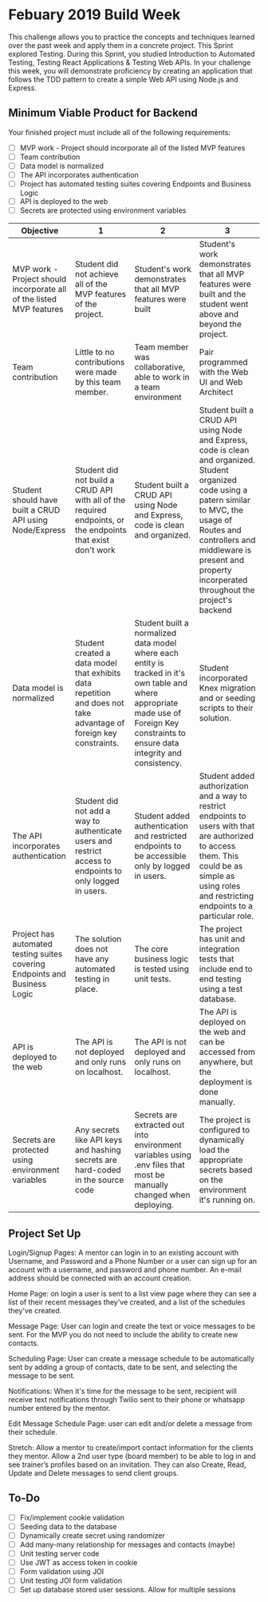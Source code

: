 # Febuary 2019 Build Week

This challenge allows you to practice the concepts and techniques learned over the past week and apply them in a concrete project. This Sprint explored Testing. During this Sprint, you studied Introduction to Automated Testing, Testing React Applications & Testing Web APIs. In your challenge this week, you will demonstrate proficiency by creating an application that follows the TDD pattern to create a simple Web API using Node.js and Express.

## Minimum Viable Product for Backend

Your finished project must include all of the following requirements:

- [ ] MVP work - Project should incorporate all of the listed MVP features
- [ ] Team contribution
- [ ] Data model is normalized
- [ ] The API incorporates authentication
- [ ] Project has automated testing suites covering Endpoints and Business Logic 
- [ ] API is deployed to the web
- [ ] Secrets are protected using environment variables

| Objective  | 1 | 2 | 3 |
|---|---|---|---|
| MVP work - Project should incorporate all of the listed MVP features | Student did not achieve all of the MVP features of the project. | Student's work demonstrates that all MVP features were built | Student's work demonstrates that all MVP features were built and the student went above and beyond the project. |
| Team contribution | Little to no contributions were made by this team member. | Team member was collaborative, able to work in a team environment | Pair programmed with the Web UI and Web Architect |
| Student should have built a CRUD API using Node/Express | Student did not build a CRUD API with all of the required endpoints, or the endpoints that exist don't work | Student built a CRUD API using Node and Express, code is clean and organized. | Student built a CRUD API using Node and Express, code is clean and organized. Student organized code using a patern similar to MVC, the usage of Routes and controllers and middleware is present and property incorperated throughout the project's backend |
| Data model is normalized | Student created a data model that exhibits data repetition and does not take advantage of foreign key constraints. | Student built a normalized data model where each entity is tracked in it's own table and where appropriate made use of Foreign Key constraints to ensure data integrity and consistency. | Student incorporated Knex migration and or seeding scripts to their solution. |
| The API incorporates authentication | Student did not add a way to authenticate users and restrict access to endpoints to only logged in users. | Student added authentication and restricted endpoints to be accessible only by logged in users. | Student added authorization and a way to restrict endpoints to users with that are authorized to access them. This could be as simple as using roles and restricting endpoints to a particular role. |
| Project has automated testing suites covering Endpoints and Business Logic  | The solution does not have any automated testing in place. | The core business logic is tested using unit tests. | The project has unit and integration tests that include end to end testing using a test database. |
| API is deployed to the web | The API is not deployed and only runs on localhost. | The API is not deployed and only runs on localhost. | The API is deployed on the web and can be accessed from anywhere, but the deployment is done manually. |
| Secrets are protected using environment variables | Any secrets like API keys and hashing secrets are hard-coded in the source code | Secrets are extracted out into environment variables using .env files that most be manually changed when deploying. | The project is configured to dynamically load the appropriate secrets based on the environment it's running on. |


## Project Set Up

Login/Signup Pages: A mentor can login in to an existing account with Username, and Password and a Phone Number or a user can sign up for an account with a username, and password and phone number. An e-mail address should be connected with an account creation.

Home Page: on login a user is sent to a list view page where they can see a list of their recent messages they’ve created, and a list of the schedules they’ve created.

Message Page: User can login and create the text or voice messages to be sent. For the MVP you do not need to include the ability to create new contacts.

Scheduling Page: User can create a message schedule to be automatically sent by adding a group of contacts, date to be sent, and selecting the message to be sent.  

Notifications: When it's time for the message to be sent, recipient will receive text notifications through Twilio sent to their phone or whatsapp number entered by the mentor.

Edit Message Schedule Page: user can edit and/or delete a message from their schedule.

Stretch: Allow a mentor to create/import contact information for the clients they mentor. Allow a 2nd user type (board member) to be able to log in and see trainer’s profiles based on an invitation. They can also Create, Read, Update and Delete messages to send client groups.

## To-Do

- [ ] Fix/implement cookie validation
- [ ] Seeding data to the database
- [ ] Dynamically create secret using randomizer
- [ ] Add many-many relationship for messages and contacts (maybe)
- [ ] Unit testing server code
- [ ] Use JWT as access token in cookie
- [ ] Form validation using JOI
- [ ] Unit testing JOI form validation
- [ ] Set up database stored user sessions. Allow for multiple sessions